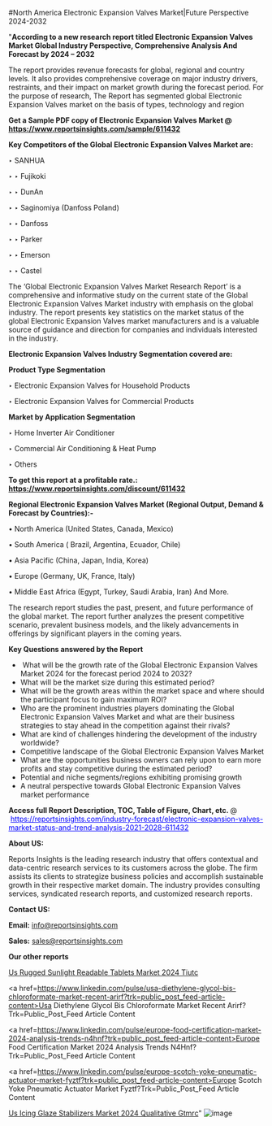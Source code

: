 #North America Electronic Expansion Valves Market|Future Perspective 2024-2032

"<strong>According to a new research report titled Electronic Expansion Valves Market Global Industry Perspective, Comprehensive Analysis And Forecast by 2024 – 2032</strong>

The report provides revenue forecasts for global, regional and country levels. It also provides comprehensive coverage on major industry drivers, restraints, and their impact on market growth during the forecast period. For the purpose of research, The Report has segmented global Electronic Expansion Valves market on the basis of types, technology and region

<strong>Get a Sample PDF copy of Electronic Expansion Valves Market </strong><strong>@<a href=https://www.reportsinsights.com/sample/611432 style=color:#0000ff;> https://www.reportsinsights.com/sample/611432</a></strong></font>

<strong>Key Competitors of the Global Electronic Expansion Valves Market are:</strong>

‣ SANHUA

‣ 
‣ Fujikoki

‣ 
‣ DunAn

‣ 
‣ Saginomiya (Danfoss Poland)

‣ 
‣ Danfoss

‣ 
‣ Parker

‣ 
‣ Emerson

‣ 
‣ Castel

The ‘Global Electronic Expansion Valves Market Research Report’ is a comprehensive and informative study on the current state of the Global Electronic Expansion Valves Market industry with emphasis on the global industry. The report presents key statistics on the market status of the global Electronic Expansion Valves market manufacturers and is a valuable source of guidance and direction for companies and individuals interested in the industry.

<strong>Electronic Expansion Valves Industry Segmentation covered are:</strong>

<strong>Product Type Segmentation</strong>

‣    Electronic Expansion Valves for Household Products

‣ Electronic Expansion Valves for Commercial Products

<strong>Market by Application Segmentation</strong>

‣   Home Inverter Air Conditioner

‣ Commercial Air Conditioning & Heat Pump

‣ Others

<strong>To get this report at a profitable rate.: <a href=https://www.reportsinsights.com/discount/611432 style=color:#0000ff;>https://www.reportsinsights.com/discount/611432</a></strong></font>

<strong>Regional Electronic Expansion Valves Market (Regional Output, Demand &amp; Forecast by Countries):-</strong>

• North America (United States, Canada, Mexico)

• South America ( Brazil, Argentina, Ecuador, Chile)

• Asia Pacific (China, Japan, India, Korea)

• Europe (Germany, UK, France, Italy)

• Middle East Africa (Egypt, Turkey, Saudi Arabia, Iran) And More.

The research report studies the past, present, and future performance of the global market. The report further analyzes the present competitive scenario, prevalent business models, and the likely advancements in offerings by significant players in the coming years.

<strong>Key Questions answered by the Report</strong>
<ul>
  <li> What will be the growth rate of the Global Electronic Expansion Valves Market 2024 for the forecast period 2024 to 2032?</li>
  <li>What will be the market size during this estimated period?</li>
  <li>What will be the growth areas within the market space and where should the participant focus to gain maximum ROI?</li>
  <li>Who are the prominent industries players dominating the Global Electronic Expansion Valves Market and what are their business strategies to stay ahead in the competition against their rivals?</li>
  <li>What are kind of challenges hindering the development of the industry worldwide?</li>
  <li>Competitive landscape of the Global Electronic Expansion Valves Market</li>
  <li>What are the opportunities business owners can rely upon to earn more profits and stay competitive during the estimated period?</li>
  <li>Potential and niche segments/regions exhibiting promising growth</li>
  <li>A neutral perspective towards Global Electronic Expansion Valves market performance</li>
</ul>
<strong>Access full Report Description, TOC, Table of Figure, Chart, etc. </strong>@  <a href=https://reportsinsights.com/industry-forecast/electronic-expansion-valves-market-status-and-trend-analysis-2021-2028-611432 style=color:#0000ff;>https://reportsinsights.com/industry-forecast/electronic-expansion-valves-market-status-and-trend-analysis-2021-2028-611432</a></font>

<strong><strong>About US</strong>:</strong>

Reports Insights is the leading research industry that offers contextual and data-centric research services to its customers across the globe. The firm assists its clients to strategize business policies and accomplish sustainable growth in their respective market domain. The industry provides consulting services, syndicated research reports, and customized research reports.

<strong>Contact US:</strong>

<p class=""""><b>Email:</b> <a href=mailto:info@reportsinsights.com>info@reportsinsights.com</a></p>
<p class=""""><b>Sales:</b> <a href=mailto:sales@reportsinsights.com>sales@reportsinsights.com</a></p>

<strong>Our other reports</strong>

<a href=https://www.linkedin.com/pulse/us-rugged-sunlight-readable-tablets-market-2024--tiutc/>Us Rugged Sunlight Readable Tablets Market 2024  Tiutc</a>

<a href=https://www.linkedin.com/pulse/usa-diethylene-glycol-bis-chloroformate-market-recent-arirf?trk=public_post_feed-article-content>Usa Diethylene Glycol Bis Chloroformate Market Recent Arirf?Trk=Public_Post_Feed Article Content</a>

<a href=https://www.linkedin.com/pulse/europe-food-certification-market-2024-analysis-trends-n4hnf?trk=public_post_feed-article-content>Europe Food Certification Market 2024 Analysis Trends N4Hnf?Trk=Public_Post_Feed Article Content</a>

<a href=https://www.linkedin.com/pulse/europe-scotch-yoke-pneumatic-actuator-market-fyztf?trk=public_post_feed-article-content>Europe Scotch Yoke Pneumatic Actuator Market Fyztf?Trk=Public_Post_Feed Article Content</a>

<a href=https://www.linkedin.com/pulse/us-icing-glaze-stabilizers-market-2024-qualitative-gtmrc/>Us Icing Glaze Stabilizers Market 2024 Qualitative Gtmrc</a>"
![image](https://github.com/aanak123/RIMarketer1/assets/158471119/833ba4dc-14d8-46af-bc26-44dcca76dbd0)

